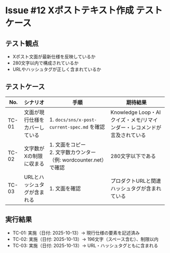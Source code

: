 # Issue #12 Xポストテキスト作成 テストケース

## テスト観点
- Xポスト文面が最新仕様を反映しているか
- 280文字以内で構成されているか
- URLやハッシュタグが正しく含まれているか

## テストケース

| No. | シナリオ | 手順 | 期待結果 |
|-----|----------|------|----------|
| TC-01 | 文面が現行仕様をカバーしている | 1. `docs/sns/x-post-current-spec.md` を確認 | Knowledge Loop・AIクイズ・メモ/リマインダー・レコメンドが言及されている |
| TC-02 | 文字数がXの制限に収まる | 1. 文面をコピー<br>2. 文字数カウンター（例: wordcounter.net）で確認 | 280文字以下である |
| TC-03 | URLとハッシュタグが含まれる | 1. 文面を確認 | プロダクトURLと関連ハッシュタグが含まれている |

## 実行結果
- TC-01: 実施（日付: 2025-10-13）→ 現行仕様の要素を記述済み
- TC-02: 実施（日付: 2025-10-13）→ 196文字（スペース含む）、制限以内
- TC-03: 実施（日付: 2025-10-13）→ URL・ハッシュタグともに含まれる
